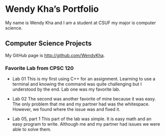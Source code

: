 # Wendy Kha’s Portfolio

My name is Wendy Kha and I am a student at CSUF my major is computer science.

## Computer Science Projects

My GitHub page is http://github.com/WendyKha.

### Favorite Lab from CPSC 120
* Lab 01
  This is my first using C++ for an assignment. Learning to use a terminal and knowing the command was quite challenging but I understood by the end. Lab one was my favorite lab.

* Lab 02
  The second was another favorite of mine because it was easy. The only problem that me and my partner had was the whitespace. However, we found where the issue was and fixed it.

* Lab 05, part 1
  This part of the lab was simple. It is easy math and an easy program to write. Although me and my partner had issues we were able to solve them.
